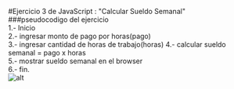 #Ejercicio 3 de JavaScript : "Calcular Sueldo Semanal"  
###pseudocodigo del ejercicio  
1.- Inicio  
2.- ingresar monto de pago por horas(pago)  
3.- ingresar cantidad de horas de trabajo(horas)
4.- calcular sueldo semanal = pago x horas  
5.- mostrar sueldo semanal en el browser  
6.- fin.  
![alt](http://2.1m.yt/qJbP4We.jpg)


